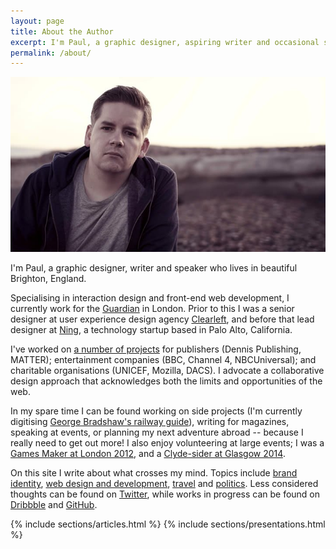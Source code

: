 ```yaml
---
layout: page
title: About the Author
excerpt: I'm Paul, a graphic designer, aspiring writer and occasional speaker who lives in beautiful Brighton, England.
permalink: /about/
---
```

![The author on Brighton beach, May 2010](/assets/images/about/author.jpg)

I'm Paul, a graphic designer, writer and speaker who lives in beautiful Brighton, England.

Specialising in interaction design and front-end web development, I currently work for the [Guardian][1] in London. Prior to this I was a senior designer at user experience design agency [Clearleft][2], and before that lead designer at [Ning][3], a technology startup based in Palo Alto, California.

I've worked on [a number of projects][4] for publishers (Dennis Publishing, MATTER); entertainment companies (BBC, Channel 4, NBCUniversal); and charitable organisations (UNICEF, Mozilla, DACS). I advocate a collaborative design approach that acknowledges both the limits and opportunities of the web.

In my spare time I can be found working on side projects (I'm currently digitising [George Bradshaw's railway guide][5]), writing for magazines, speaking at events, or planning my next adventure abroad -- because I really need to get out more! I also enjoy volunteering at large events; I was a [Games Maker at London 2012][6], and a [Clyde-sider at Glasgow 2014][7].

On this site I write about what crosses my mind. Topics include [brand identity][8], [web design and development][9], [travel][9] and [politics][10]. Less considered thoughts can be found on [Twitter][11], while works in progress can be found on [Dribbble][12] and [GitHub][13].

<div class="grid grid--elsewhere">
    {% include sections/articles.html %}
    {% include sections/presentations.html %}
</div>

[1]: http://www.theguardian.com/uk
[2]: http://clearleft.com/
[3]: http://ning.com/
[4]: /projects/
[5]: http://bradshawsguide.org/
[6]: /2012/09/games_maker
[7]: /2014/08/raising_the_games
[8]: /tags/brand-identity
[9]: /tags/web-design-and-development
[10]: /tags/politics
[11]: https://twitter.com/paulrobertlloyd
[12]: https://dribbble.com/paulrobertlloyd
[13]: https://github.com/paulrobertlloyd